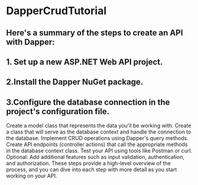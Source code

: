 # DapperCrudTutorial
## Here's a summary of the steps to create an API with Dapper:

## 1. Set up a new ASP.NET Web API project.
## 2.Install the Dapper NuGet package.
## 3.Configure the database connection in the project's configuration file.
Create a model class that represents the data you'll be working with.
Create a class that will serve as the database context and handle the connection to the database.
Implement CRUD operations using Dapper's query methods.
Create API endpoints (controller actions) that call the appropriate methods in the database context class.
Test your API using tools like Postman or curl.
Optional: Add additional features such as input validation, authentication, and authorization.
These steps provide a high-level overview of the process, and you can dive into each step with more detail as you start working on your API.

